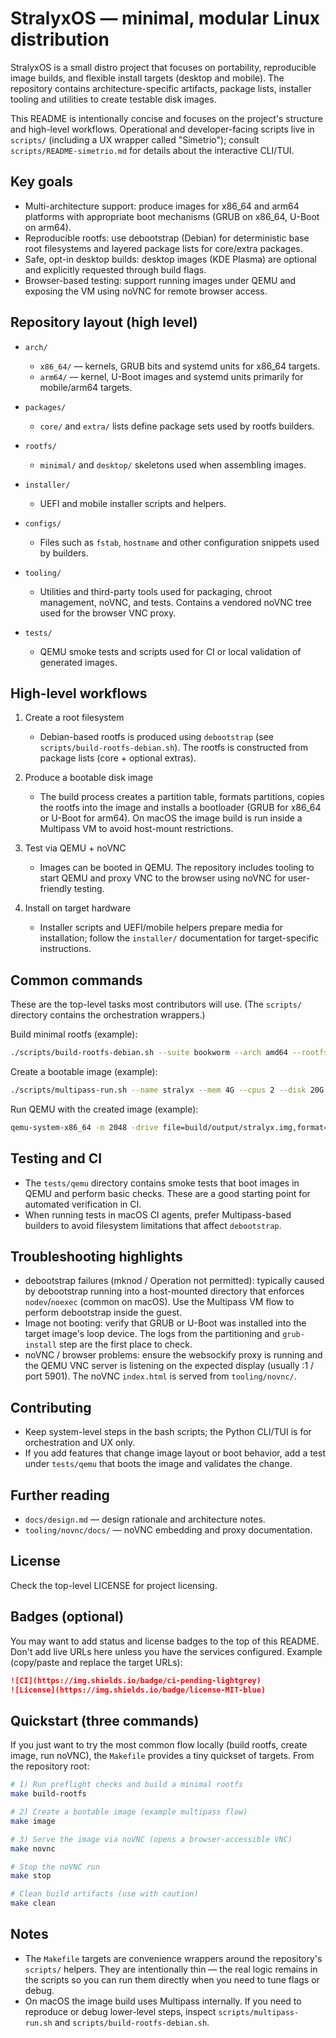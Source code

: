 # StralyxOS — minimal, modular Linux distribution

StralyxOS is a small distro project that focuses on portability, reproducible image builds, and flexible install targets (desktop and mobile). The repository contains architecture-specific artifacts, package lists, installer tooling and utilities to create testable disk images.

This README is intentionally concise and focuses on the project's structure and high-level workflows. Operational and developer-facing scripts live in `scripts/` (including a UX wrapper called "Simetrio"); consult `scripts/README-simetrio.md` for details about the interactive CLI/TUI.

Key goals
---------
- Multi-architecture support: produce images for x86_64 and arm64 platforms with appropriate boot mechanisms (GRUB on x86_64, U-Boot on arm64).
- Reproducible rootfs: use debootstrap (Debian) for deterministic base root filesystems and layered package lists for core/extra packages.
- Safe, opt-in desktop builds: desktop images (KDE Plasma) are optional and explicitly requested through build flags.
- Browser-based testing: support running images under QEMU and exposing the VM using noVNC for remote browser access.

Repository layout (high level)
-----------------------------
- `arch/`
   - `x86_64/` — kernels, GRUB bits and systemd units for x86_64 targets.
   - `arm64/` — kernel, U-Boot images and systemd units primarily for mobile/arm64 targets.

- `packages/`
   - `core/` and `extra/` lists define package sets used by rootfs builders.

- `rootfs/`
   - `minimal/` and `desktop/` skeletons used when assembling images.

- `installer/`
   - UEFI and mobile installer scripts and helpers.

- `configs/`
   - Files such as `fstab`, `hostname` and other configuration snippets used by builders.

- `tooling/`
   - Utilities and third-party tools used for packaging, chroot management, noVNC, and tests. Contains a vendored noVNC tree used for the browser VNC proxy.

- `tests/`
   - QEMU smoke tests and scripts used for CI or local validation of generated images.

High-level workflows
--------------------
1. Create a root filesystem
    - Debian-based rootfs is produced using `debootstrap` (see `scripts/build-rootfs-debian.sh`). The rootfs is constructed from package lists (core + optional extras).

2. Produce a bootable disk image
    - The build process creates a partition table, formats partitions, copies the rootfs into the image and installs a bootloader (GRUB for x86_64 or U-Boot for arm64). On macOS the image build is run inside a Multipass VM to avoid host-mount restrictions.

3. Test via QEMU + noVNC
    - Images can be booted in QEMU. The repository includes tooling to start QEMU and proxy VNC to the browser using noVNC for user-friendly testing.

4. Install on target hardware
    - Installer scripts and UEFI/mobile helpers prepare media for installation; follow the `installer/` documentation for target-specific instructions.

Common commands
---------------
These are the top-level tasks most contributors will use. (The `scripts/` directory contains the orchestration wrappers.)

Build minimal rootfs (example):

```bash
./scripts/build-rootfs-debian.sh --suite bookworm --arch amd64 --rootfs build/rootfs-minimal
```

Create a bootable image (example):

```bash
./scripts/multipass-run.sh --name stralyx --mem 4G --cpus 2 --disk 20G --with-kde
```

Run QEMU with the created image (example):

```bash
qemu-system-x86_64 -m 2048 -drive file=build/output/stralyx.img,format=raw -enable-kvm -net nic -net user
```

Testing and CI
--------------
- The `tests/qemu` directory contains smoke tests that boot images in QEMU and perform basic checks. These are a good starting point for automated verification in CI.
- When running tests in macOS CI agents, prefer Multipass-based builders to avoid filesystem limitations that affect `debootstrap`.

Troubleshooting highlights
-------------------------
- debootstrap failures (mknod / Operation not permitted): typically caused by debootstrap running into a host-mounted directory that enforces `nodev`/`noexec` (common on macOS). Use the Multipass VM flow to perform debootstrap inside the guest.
- Image not booting: verify that GRUB or U-Boot was installed into the target image's loop device. The logs from the partitioning and `grub-install` step are the first place to check.
- noVNC / browser problems: ensure the websockify proxy is running and the QEMU VNC server is listening on the expected display (usually :1 / port 5901). The noVNC `index.html` is served from `tooling/novnc/`.

Contributing
------------
- Keep system-level steps in the bash scripts; the Python CLI/TUI is for orchestration and UX only.
- If you add features that change image layout or boot behavior, add a test under `tests/qemu` that boots the image and validates the change.

Further reading
---------------
- `docs/design.md` — design rationale and architecture notes.
- `tooling/novnc/docs/` — noVNC embedding and proxy documentation.

License
-------
Check the top-level LICENSE for project licensing.

Badges (optional)
-----------------
You may want to add status and license badges to the top of this README. Don't add live URLs here unless you have the services configured. Example (copy/paste and replace the target URLs):

```markdown
![CI](https://img.shields.io/badge/ci-pending-lightgrey)
![License](https://img.shields.io/badge/license-MIT-blue)
```

Quickstart (three commands)
---------------------------
If you just want to try the most common flow locally (build rootfs, create image, run noVNC), the `Makefile` provides a tiny quickset of targets. From the repository root:

```bash
# 1) Run preflight checks and build a minimal rootfs
make build-rootfs

# 2) Create a bootable image (example multipass flow)
make image

# 3) Serve the image via noVNC (opens a browser-accessible VNC)
make novnc

# Stop the noVNC run
make stop

# Clean build artifacts (use with caution)
make clean
```

Notes
-----
- The `Makefile` targets are convenience wrappers around the repository's `scripts/` helpers. They are intentionally thin — the real logic remains in the scripts so you can run them directly when you need to tune flags or debug.
- On macOS the image build uses Multipass internally. If you need to reproduce or debug lower-level steps, inspect `scripts/multipass-run.sh` and `scripts/build-rootfs-debian.sh`.
